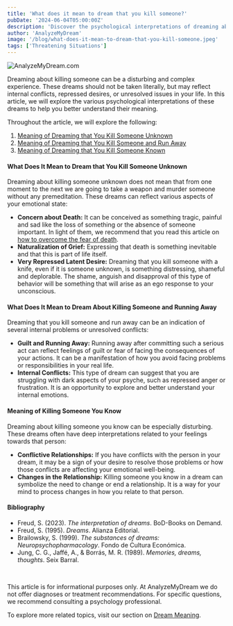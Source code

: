 ```yaml
---
title: 'What does it mean to dream that you kill someone?'
pubDate: '2024-06-04T05:00:00Z'
description: 'Discover the psychological interpretations of dreaming about killing someone, and what these dreams may reflect about your emotional state.'
author: 'AnalyzeMyDream'
image: '/blog/what-does-it-mean-to-dream-that-you-kill-someone.jpeg'
tags: ['Threatening Situations']
---
```


![AnalyzeMyDream.com](/blog/what-does-it-mean-to-dream-that-you-kill-someone.jpeg)


Dreaming about killing someone can be a disturbing and complex experience. These dreams should not be taken literally, but may reflect internal conflicts, repressed desires, or unresolved issues in your life. In this article, we will explore the various psychological interpretations of these dreams to help you better understand their meaning.

Throughout the article, we will explore the following:

1. [Meaning of Dreaming that You Kill Someone Unknown](#what-does-it-mean-to-dream-that-you-kill-someone-unknown)
2. [Meaning of Dreaming that You Kill Someone and Run Away](#what-does-it-mean-to-dream-that-you-kill-someone-and-run-away)
3. [Meaning of Dreaming that You Kill Someone Known](#what-does-it-mean-to-dream-that-you-kill-someone-known)

#### What Does It Mean to Dream that You Kill Someone Unknown

Dreaming about killing someone unknown does not mean that from one moment to the next we are going to take a weapon and murder someone without any premeditation. These dreams can reflect various aspects of your emotional state:

- **Concern about Death:** It can be conceived as something tragic, painful and sad like the loss of something or the absence of someone important. In light of them, we recommend that you read this article on [how to overcome the fear of death](#how-to-overcome-the-fear-of-death).
- **Naturalization of Grief:** Expressing that death is something inevitable and that this is part of life itself.
- **Very Repressed Latent Desire:** Dreaming that you kill someone with a knife, even if it is someone unknown, is something distressing, shameful and deplorable. The shame, anguish and disapproval of this type of behavior will be something that will arise as an ego response to your unconscious.

#### What Does It Mean to Dream About Killing Someone and Running Away

Dreaming that you kill someone and run away can be an indication of several internal problems or unresolved conflicts:

- **Guilt and Running Away:** Running away after committing such a serious act can reflect feelings of guilt or fear of facing the consequences of your actions. It can be a manifestation of how you avoid facing problems or responsibilities in your real life.
- **Internal Conflicts:** This type of dream can suggest that you are struggling with dark aspects of your psyche, such as repressed anger or frustration. It is an opportunity to explore and better understand your internal emotions.

#### Meaning of Killing Someone You Know

Dreaming about killing someone you know can be especially disturbing. These dreams often have deep interpretations related to your feelings towards that person:

- **Conflictive Relationships:** If you have conflicts with the person in your dream, it may be a sign of your desire to resolve those problems or how those conflicts are affecting your emotional well-being.
- **Changes in the Relationship:** Killing someone you know in a dream can symbolize the need to change or end a relationship. It is a way for your mind to process changes in how you relate to that person.

#### Bibliography

- Freud, S. (2023). *The interpretation of dreams*. BoD-Books on Demand.
- Freud, S. (1995). *Dreams*. Alianza Editorial.
- Brailowsky, S. (1999). *The substances of dreams: Neuropsychopharmacology*. Fondo de Cultura Económica.
- Jung, C. G., Jaffé, A., & Borrás, M. R. (1989). *Memories, dreams, thoughts*. Seix Barral.

<br>

This article is for informational purposes only. At AnalyzeMyDream we do not offer diagnoses or treatment recommendations. For specific questions, we recommend consulting a psychology professional.

To explore more related topics, visit our section on [Dream Meaning](#).